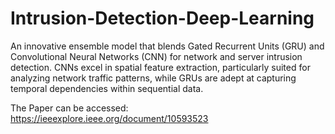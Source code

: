 # Intrusion-Detection-Deep-Learning
An innovative ensemble model that blends Gated Recurrent Units (GRU) and Convolutional Neural Networks (CNN) for network and server intrusion detection. CNNs excel in spatial feature extraction, particularly suited for analyzing network traffic patterns, while GRUs are adept at capturing temporal dependencies within sequential data.

The Paper can be accessed: https://ieeexplore.ieee.org/document/10593523
